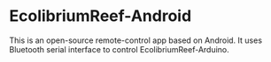 # EcolibriumReef-Android
 This is an open-source remote-control app based on Android.  It uses Bluetooth serial interface to control EcolibriumReef-Arduino.